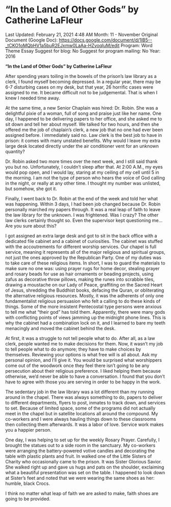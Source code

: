 # “In the Land of Other Gods” by Catherine LaFleur

Last Updated: February 21, 2021 4:48 AM
Month: 11 - November
Original Document (Google Doc): https://docs.google.com/document/d/1IB5--_tCKO1oMQbHV1a5buR2EJxmw0LaAa-HZvoqIuM/edit
Program: Word Theme Essay
Suggest for blog: No
Suggest for program mailing: No
Year: 2016

**“In the Land of Other Gods” by Catherine LaFleur**

After spending years toiling in the bowels of the prison’s law library as a clerk, I found myself becoming depressed. In a regular year, there may be 6-7 disturbing cases on my desk, but that year, 26 horrific cases were assigned to me. It became difficult not to be judgemental. That is when I knew I needed time away.

At the same time, a new Senior Chaplain was hired: Dr. Robin. She was a delightful pixie of a woman, full of song and praise just like her name. One day, I happened to be delivering papers to her office, and she asked me to sit down and tell her about myself. We talked for two hours, and then she offered me the job of chaplain’s clerk, a new job that no one had ever been assigned before. I immediately said no. Law clerk is the best job to have in prison: it comes with many unstated benefits. Why would I leave my extra large desk located directly under the air conditioner vent for an unknown quantity?

Dr. Robin asked two more times over the next week, and I still said thank you but no. Unfortunately, I couldn’t sleep after that. At 2:00 A.M., my eyes would pop open, and I would lay, staring at my ceiling of my cell until 5 in the morning. I am not the type of person who hears the voice of God calling in the night, or really at any other time. I thought my number was unlisted, but somehow, she got it.

Finally, I went back to Dr. Robin at the end of the week and told her what was happening. Within 3 days, I had been job changed because Dr. Robin personally marched my papers through. It was a real leap of faith to leave the law library for the unknown. I was frightened. Was I crazy? The other law clerks certainly thought so. Even the supervisor kept questioning me… Are you sure about this?

I got assigned an extra large desk and got to sit in the back office with a dedicated file cabinet and a cabinet of curiosities. The cabinet was stuffed with the accoutrements for different worship services. Our chapel is full service, meaning it represents all of the major religious and spiritual groups, not just the ones approved by the Republican Party. One of my duties was to take care of these religious items. In short, I was to guard the materials to make sure no one was: using prayer rugs for home decor, stealing prayer and rosary beads for use as hair ornaments or beading projects, using zafus as decorative throw pillows, making the runes into scrabble tiles, drawing a moustache on our Lady of Peace, graffiting on the Sacred Heart of Jesus, shredding the Buddhist books, defacing the Quran, or obliterating the alternative religious resources. Mostly, it was the adherents of only one fundamentalist religious persuasion who felt a calling to do these kinds of things. Some of the more insistent Pentecostal type persons were anxious to tell me what “their god” has told them. Apparently, there were many gods with conflicting points of views jamming up the midnight phone lines. This is why the cabinet had a combination lock on it, and I learned to bare my teeth menacingly and moved the cabinet behind the desk.

At first, it was a struggle to not tell people what to do. After all, as a law clerk, people wanted me to make decisions for them. Now, it wasn’t my job to tell people what to do anymore; they have to make choices by themselves. Reviewing your options is what free will is all about. Ask my personal opinion, and I’ll give it. You would be surprised what worshippers come out of the woodwork once they feel there isn’t going to be any persecution about their religious preference. I liked helping them because otherwise, we’d never be able to have a conversation. I found that you don’t have to agree with those you are serving in order to be happy in the work.

The sedentary job in the law library was a lot different than my running around in the chapel. There was always something to do, papers to deliver to different departments, flyers to post, inmates to track down, and services to set. Because of limited space, some of the programs did not actually meet in the chapel but in satellite locations all around the compound. My co-workers and I were always hauling things down to these classrooms then collecting them afterwards. It was a labor of love. Service work makes you a happier person.

One day, I was helping to set up for the weekly Rosary Prayer. Carefully, I brought the statues out to a side room in the sanctuary. My co-workers were arranging the battery-powered votive candles and decorating the table with plastic plants and fruit. In walked one of the Little Sisters of Charity who occasionally came to the prison. It was Sister Glorious Savior. She walked right up and gave us hugs and pats on the shoulder, exclaiming what a beautiful presentation was set on the table. I happened to look down at Sister’s feet and noted that we were wearing the same shoes as her: humble, black Crocs.

I think no matter what leap of faith we are asked to make, faith shoes are going to be provided.
